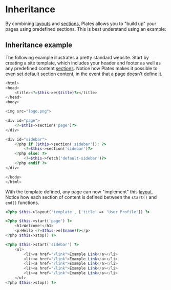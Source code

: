 # Inheritance

By combining [layouts](layouts.md) and [sections](sections.md), Plates allows you to "build up" your pages using
predefined sections. This is best understand using an example:

## Inheritance example

The following example illustrates a pretty standard website. Start by creating a site template, which includes your
header and footer as well as any predefined content [sections](sections.md). Notice how Plates makes it possible to even
set default section content, in the event that a page doesn't define it.

```php title="template.php"
<html>
<head>
    <title><?=$this->e($title)?></title>
</head>
<body>

<img src="logo.png">

<div id="page">
    <?=$this->section('page')?>
</div>

<div id="sidebar">
    <?php if ($this->section('sidebar')): ?>
        <?=$this->section('sidebar')?>
    <?php else: ?>
        <?=$this->fetch('default-sidebar')?>
    <?php endif ?>
</div>

</body>
</html>
```

With the template defined, any page can now "implement" this [layout](layouts.md). Notice how each section of content is
defined between the `start()` and `end()` functions.

```php title="profile.php"
<?php $this->layout('template', ['title' => 'User Profile']) ?>

<?php $this->start('page') ?>
    <h1>Welcome!</h1>
    <p>Hello <?=$this->e($name)?></p>
<?php $this->stop() ?>

<?php $this->start('sidebar') ?>
    <ul>
        <li><a href="/link">Example Link</a></li>
        <li><a href="/link">Example Link</a></li>
        <li><a href="/link">Example Link</a></li>
        <li><a href="/link">Example Link</a></li>
        <li><a href="/link">Example Link</a></li>
    </ul>
<?php $this->stop() ?>
```
